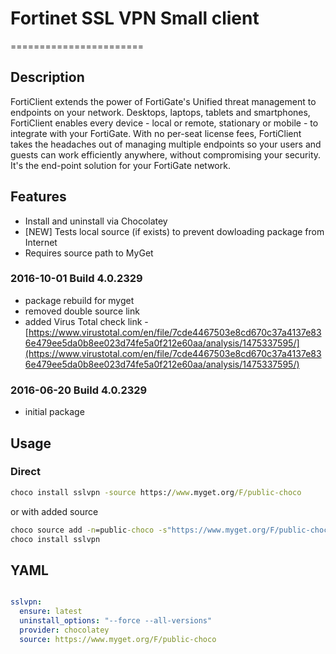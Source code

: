 # Fortinet SSL VPN Small client

=======================

## Description

FortiClient extends the power of FortiGate's Unified threat management to endpoints on your network. Desktops, laptops, tablets and smartphones, FortiClient enables every device - local or remote, stationary or mobile - to integrate with your FortiGate. With no per-seat license fees, FortiClient takes the headaches out of managing multiple endpoints so your users and guests can work efficiently anywhere, without compromising your security. It's the end-point solution for your FortiGate network.

## Features

* Install and uninstall via Chocolatey
* [NEW] Tests local source (if exists) to prevent dowloading package from Internet
* Requires source path to MyGet


### 2016-10-01 Build 4.0.2329

* package rebuild for myget
* removed double source link
* added Virus Total check link - [https://www.virustotal.com/en/file/7cde4467503e8cd670c37a4137e836e479ee5da0b8ee023d74fe5a0f212e60aa/analysis/1475337595/](https://www.virustotal.com/en/file/7cde4467503e8cd670c37a4137e836e479ee5da0b8ee023d74fe5a0f212e60aa/analysis/1475337595/)

### 2016-06-20 Build 4.0.2329

* initial package

## Usage

### Direct

```cmd
choco install sslvpn -source https://www.myget.org/F/public-choco

```

or with added source

```cmd
choco source add -n=public-choco -s"https://www.myget.org/F/public-choco" --priority=10
choco install sslvpn

```

## YAML

```yaml

sslvpn:
  ensure: latest
  uninstall_options: "--force --all-versions"
  provider: chocolatey
  source: https://www.myget.org/F/public-choco
```
